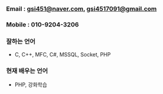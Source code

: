 ### Email : gsi451@naver.com, gsi4517091@gmail.com
### Mobile : 010-9204-3206

### 잘하는 언어
- C, C++, MFC, C#, MSSQL, Socket, PHP

### 현재 배우는 언어
- PHP, 강화학습

